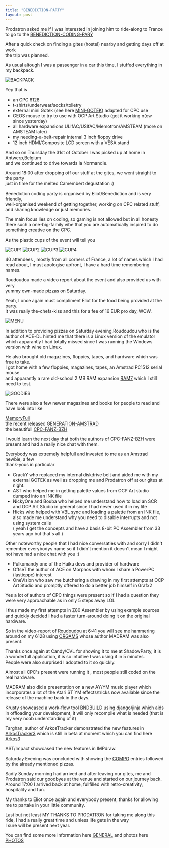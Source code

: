 ```yaml
---
title: "BENEDICTION-PARTY"
layout: post
---
```


Prodatron asked me if I was interested in joining him to ride-along to France  
to go to the [BENEDICTION-CODING-PARY](https://bndcodingparty.memoryfull.net/)

After a quick check on finding a gites (hostel) nearby and getting days off at work  
the trip was planned.

<!--more-->

As usual altough I was a passenger in a car this time, I stuffed everything in my backpack.  

![BACKPACK](/assets/images/BENEDICTION-PARTY/BACKPACK.JPG)

Yep that is

- an CPC 6128
- t-shirts/underwear/socks/toiletry
- external mini Gotek (see here [MINI-GOTEK](https://www.thecell.ar/MINIGOTEK/))  adapted for CPC use
- GEOS mouse to try to use with OCP Art Studio (got it working n(ow since yesterday)
- all hardware expansions ULIfAC/USIfAC/Memotron/AMSTEAM (more on AMSTEAM later)
- my needing-a-belt-repair internal 3 inch floppy drive
- 12 inch HDMI/Composite LCD screen with a VESA stand


And so on Thursday the 31st of October I was picked up at home in Antwerp,Belgium  
and we continued to drive towards la Normandie.

Around 18:00 after dropping off our stuff at the gites, we went straight to the party  
just in time for the melted Camembert degustation :)

Benediction coding party is organised by Eliot/Benediction and is very friendly,  
well-organised weekend of getting together, working on CPC related stuff,  
and sharing knowledge or just memories.  

The main focus lies on coding, so gaming is not allowed but in all honesty  
there such a one-big-family vibe that you are automatically inspired to do  
something creative on the CPC.

As the plastic cups of the event will tell you  

![CUP1](/assets/images/BENEDICTION-PARTY/CUP1.JPG)
![CUP2](/assets/images/BENEDICTION-PARTY/CUP2.JPG)
![CUP3](/assets/images/BENEDICTION-PARTY/CUP3.JPG)
![CUP4](/assets/images/BENEDICTION-PARTY/CUP4.JPG)


40 attendees , mostly from all corners of France, a lot of names which I had  
read about, I must apologise upfront, I have a hard time remembering names.

Roudoudou made a video report about the event and also provided us with very  
yummy own-made pizzas on Saturday.

Yeah, I once again must compliment Eliot for the food being provided at the party.  
It was really the-chefs-kiss and this for a fee of 16 EUR pro day, WOW.

![MENU](/assets/images/BENEDICTION-PARTY/MENU.JPG)

In addition to providing pizzas on Saturday evening,Roudoudou who is the  
author of ACE-DL hinted me that there is a Linux version of the emulator  
which apparantly I had totally missed since I was running the Windows  
version with wine on Linux.

He also brought old magazines, floppies, tapes, and hardware which was  
free to take.  
I got home with a few floppies, magazines, tapes, an Amstrad PC1512 serial mouse  
and apparantly a rare old-school 2 MB RAM expansion [RAM7](https://www.cpcwiki.eu/index.php/RAM7_2MB_memory_expansion) which I still need to test.

![GOODIES](/assets/images/BENEDICTION-PARTY/GOODIES.JPG)

There were also a few newer magazines and books for people to read and have look into like

[MemoryFull](https://memoryfull.net/)  
the recent released [GENERATION-AMSTRAD](https://www.editionspixnlove.com/accueil/1105-generation-amstrad-cpc-edition-collector-9782371882232.html)  
the beautifull [CPC-FANZ-BZH](https://cpcfanzbzh.net/Store/index.php)

I would learn the next day that both the authors of CPC-FANZ-BZH were present
and had a really nice chat with them.

Everybody was extremely helpfull and invested to me as an Amstrad newbie, a few  
thank-yous in particular  
- CrackY who replaced my internal diskdrive belt and aided me with my external GOTEK as well as dropping me and Prodatron off at our gites at night.
- AST who helped me in getting palette values from OCP Art studio dumped into an
INK file
- NickyOne and Bouba who helped me understand how to load an SCR and OCP Art Studio in general since I had never used it in my life
- Hicks who helped with VBL sync and loading a palette from an INK file,  
also made me understand why you need to disable interrupts and not using system calls  
( yeah I get the concepts and have a basis 8-bit PC Assembler from 33 years ago but that's all )

Other noteworthy people that I had nice conversaties with and sorry I didn't remember everybodys name so if I didn't mention it doesn't mean I might not have had a nice chat with you :)

- Pulkomandy one of the Haiku devs and provider of hardware
- OffseT the author of ACE on Morphos with whom I share a PowerPC (lasticppc) interest
- OneVision who saw me butchering a drawing in my first attempts at OCP Art Studio and promptly offered to do a better job himself in Grafx2

Yes a lot of authors of CPC things were present so if I had a question they were
very approachable as in only 5 steps away LOL

I thus made my first attempts in Z80 Assembler by using example sources and quickly decided I had a faster turn-around doing it on the original hardware.

So in the video-report of [Roudoudou](https://www.youtube.com/watch?v=AqGzOBNtTl0) at 6:41 you will see me hammering around on
my 6128 using [ORGAMS](http://orgams.wikidot.com/) whose author MADRAM was also
present.

Thanks once again at Candy/OVL for showing it to me at ShadowParty, it is a wonderfull application,  it is so intuitive I was using it in 5 minutes.  
People were also surprised I adopted to it so quickly.

Almost all CPC's present were running it , most people still coded on the real
hardware.

MADRAM also did a presentation on a new AY/YM music player which incorporates a
lot of the Atari ST YM effects/tricks  now available since the release of the machine back in the days.

Krusty showcased a work-flow tool [BNDBUILD](https://www.youtube.com/watch?v=fj0NQZ4zbWE) using django/jinja which aids in offloading
your development,  it will only recompile what is needed (that is my very noob understanding of it)

Targhan, author of ArkosTracker demonstrated the new features in [ArkosTracker3](https://www.youtube.com/watch?v=OyjVcn-BFcI) which is still in beta at moment which you can find here [Arkos3](https://julien-nevo.com/at3test/)

AST/Impact showcased the new features in IMPdraw.

Saturday Evening was concluded with showing the [COMPO](https://demozoo.org/parties/5017/) entries followed by the already mentioned pizzas.

Sadly Sunday morning had arrived and after leaving our gites, me and Prodatron said our goodbyes at the venue and started on our journey back.  
Around 17:00 I arrived back at home, fullfilled with retro-creativity, hospitality and fun.

My thanks to Eliot once again and everybody present, thanks for allowing me to partake in your little community.

Last but not least MY THANKS TO PRODATRON for taking me along this ride, I had a really great time and unless life gets in the way  
I sure will be present next year.

You can find some more information here [GENERAL](https://memoryfull.net/party.php?id=257) and photos here [PHOTOS]([GENERAL](https://memoryfull.net/party.php?id=257))

